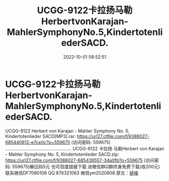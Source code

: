 ﻿---
title: UCGG-9122卡拉扬马勒HerbertvonKarajan-MahlerSymphonyNo.5,KindertotenliederSACD.
date: 2022-10-01 08:52:51
categories: 新碟专辑、稀有等精品
tags: 纯音雅乐
---
# UCGG-9122卡拉扬马勒HerbertvonKarajan-MahlerSymphonyNo.5,KindertotenliederSACD.

UCGG-9122 Herbert von Karajan - Mahler
Symphony No. 5, Kindertotenlieder SACD[MP3].rar: https://url27.ctfile.com/f/9388027-685440812-e7ce0c?p=559675
(访问密码: 559675)
....................................................
UCGG-9122 卡拉扬 马勒Herbert von Karajan - Mahler Symphony No. 5,
Kindertotenlieder SACD.zip: https://url27.ctfile.com/f/9388027-685439557-34a0fb?p=559675
(访问密码: 559675)解压码5元
也可百度链接下载
进微信群Q群终身免费下载(收200元)
联系微信DF7080108 QQ 876321063
微信ym2020808
原文：[链接](https://blog.sina.com.cn/s/blog_1647c7e7601030zpb.html)